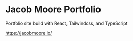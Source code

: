 # Jacob Moore Portfolio

Portfolio site build with React, Tailwindcss, and TypeScript

https://jacobmoore.io/

